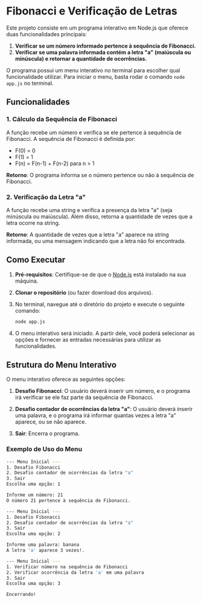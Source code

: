 # Fibonacci e Verificação de Letras

Este projeto consiste em um programa interativo em Node.js que oferece duas funcionalidades principais:

1. **Verificar se um número informado pertence à sequência de Fibonacci.**
2. **Verificar se uma palavra informada contém a letra "a" (maiúscula ou minúscula) e retornar a quantidade de ocorrências.**

O programa possui um menu interativo no terminal para escolher qual funcionalidade utilizar. Para iniciar o menu, basta rodar o comando `node app.js` no terminal.

## Funcionalidades

### 1. Cálculo da Sequência de Fibonacci
A função recebe um número e verifica se ele pertence à sequência de Fibonacci. A sequência de Fibonacci é definida por:
- F(0) = 0
- F(1) = 1
- F(n) = F(n-1) + F(n-2) para n > 1

**Retorno**: O programa informa se o número pertence ou não à sequência de Fibonacci.

### 2. Verificação da Letra "a"
A função recebe uma string e verifica a presença da letra "a" (seja minúscula ou maiúscula). Além disso, retorna a quantidade de vezes que a letra ocorre na string.

**Retorno**: A quantidade de vezes que a letra "a" aparece na string informada, ou uma mensagem indicando que a letra não foi encontrada.

## Como Executar

1. **Pré-requisitos**: Certifique-se de que o [Node.js](https://nodejs.org/en/) está instalado na sua máquina.
2. **Clonar o repositório** (ou fazer download dos arquivos).

3. No terminal, navegue até o diretório do projeto e execute o seguinte comando:

   ```bash
   node app.js
   ```

4. O menu interativo será iniciado. A partir dele, você poderá selecionar as opções e fornecer as entradas necessárias para utilizar as funcionalidades.

## Estrutura do Menu Interativo

O menu interativo oferece as seguintes opções:

1. **Desafio Fibonacci**: O usuário deverá inserir um número, e o programa irá verificar se ele faz parte da sequência de Fibonacci.
   
2. **Desafio contador de ocorrências da letra "a"**: O usuário deverá inserir uma palavra, e o programa irá informar quantas vezes a letra "a" aparece, ou se não aparece.

3. **Sair**: Encerra o programa.

### Exemplo de Uso do Menu

```bash
--- Menu Inicial ---
1. Desafio Fibonacci
2. Desafio contador de ocorrências da letra "a"
3. Sair
Escolha uma opção: 1

Informe um número: 21
O número 21 pertence à sequência de Fibonacci.

--- Menu Inicial ---
1. Desafio Fibonacci
2. Desafio contador de ocorrências da letra "a"
3. Sair
Escolha uma opção: 2

Informe uma palavra: banana
A letra 'a' aparece 3 vezes!.

--- Menu Inicial ---
1. Verificar número na sequência de Fibonacci
2. Verificar ocorrência da letra 'a' em uma palavra
3. Sair
Escolha uma opção: 3

Encerrando!
```
